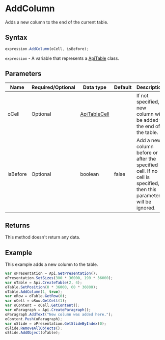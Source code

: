 # AddColumn

Adds a new column to the end of the current table.

## Syntax

```javascript
expression.AddColumn(oCell, isBefore);
```

`expression` - A variable that represents a [ApiTable](../ApiTable.md) class.

## Parameters

| **Name** | **Required/Optional** | **Data type** | **Default** | **Description** |
| ------------- | ------------- | ------------- | ------------- | ------------- |
| oCell | Optional | [ApiTableCell](../../ApiTableCell/ApiTableCell.md) |  | If not specified, a new column will be added to the end of the table. |
| isBefore | Optional | boolean | false | Add a new column before or after the specified cell. If no cell is specified, then this parameter will be ignored. |

## Returns

This method doesn't return any data.

## Example

This example adds a new column to the table.

```javascript editor-pptx
var oPresentation = Api.GetPresentation();
oPresentation.SetSizes(300 * 36000, 190 * 36000);
var oTable = Api.CreateTable(2, 4);
oTable.SetPosition(0 * 36000, 60 * 36000);
oTable.AddColumn(1, true);
var oRow = oTable.GetRow(0);
var oCell = oRow.GetCell(1);
var oContent = oCell.GetContent();
var oParagraph = Api.CreateParagraph();
oParagraph.AddText("New column was added here.");
oContent.Push(oParagraph);
var oSlide = oPresentation.GetSlideByIndex(0);
oSlide.RemoveAllObjects();
oSlide.AddObject(oTable);
```
